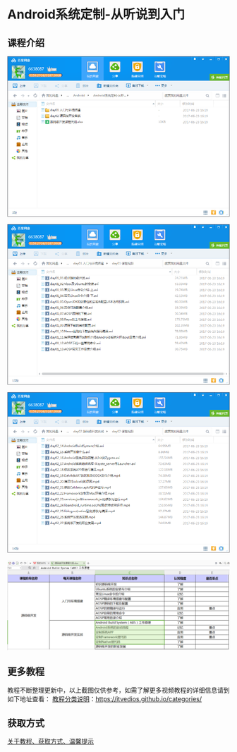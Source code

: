 # Android系统定制-从听说到入门

## 课程介绍

![](img/Android系统定制-从听说到入门4.png)

<!--more-->

![](img/Android系统定制-从听说到入门1.png)

![](img/Android系统定制-从听说到入门2.png)

![](img/Android系统定制-从听说到入门3.png)

## 更多教程

教程不断整理更新中，以上截图仅供参考，如需了解更多视频教程的详细信息请到如下地址查看：
[教程分类说明](https://itvedios.github.io/categories/)：<https://itvedios.github.io/categories/>

## 获取方式

[关于教程、获取方式、温馨提示](https://itvedios.github.io/about/)
